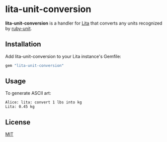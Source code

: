 # lita-unit-conversion

**lita-unit-conversion** is a handler for
[Lita](https://github.com/jimmycuadra/lita) that converts any units recognized
by [ruby-unit](https://github.com/olbrich/ruby-units).

## Installation

Add lita-unit-conversion to your Lita instance's Gemfile:

``` ruby
gem "lita-unit-conversion"
```

## Usage

To generate ASCII art:

```
Alice: lita: convert 1 lbs into kg
Lita: 0.45 kg
```

## License

[MIT](http://opensource.org/licenses/MIT)
